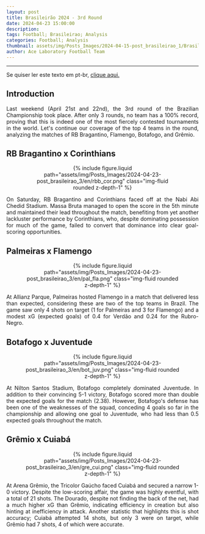 ```yaml
---
layout: post
title: Brasileirão 2024 - 3rd Round
date: 2024-04-23 15:00:00
description:
tags: Football; Brasileirao; Analysis
categories: Football; Analysis
thumbnail: assets/img/Posts_Images/2024-04-15-post_brasileirao_1/Brasileirao_Assai_2022.png
author: Ace Laboratory Football Team
---
```


---
<p align="justify">
Se quiser ler este texto em pt-br, <a href = "https://ac3lab.github.io/blog/2000/post_brasileirao_3-pt/"> clique aqui.</a>
</p>

<h2>Introduction</h2>

<div style="text-align: justify">
<p align="justify">
Last weekend (April 21st and 22nd), the 3rd round of the Brazilian Championship took place. After only 3 rounds, no team has a 100% record, proving that this is indeed one of the most fiercely contested tournaments in the world. Let's continue our coverage of the top 4 teams in the round, analyzing the matches of RB Bragantino, Flamengo, Botafogo, and Grêmio.

</p>
</div>

<h2>RB Bragantino x Corinthians</h2>

<div style="text-align: justify">

<div style="width: 80%; margin: 0 auto; text-align: center;">
{% include figure.liquid path="assets/img/Posts_Images/2024-04-23-post_brasileirao_3/en/rbb_cor.png" class="img-fluid rounded z-depth-1" %}
</div>

<p align="justify">

On Saturday, RB Bragantino and Corinthians faced off at the Nabi Abi Chedid Stadium. Massa Bruta managed to open the score in the 5th minute and maintained their lead throughout the match, benefiting from yet another lackluster performance by Corinthians, who, despite dominating possession for much of the game, failed to convert that dominance into clear goal-scoring opportunities.

</p>

</div>


<h2>Palmeiras x Flamengo</h2>

<div style="text-align: justify">

<div style="width: 80%; margin: 0 auto; text-align: center;">
{% include figure.liquid path="assets/img/Posts_Images/2024-04-23-post_brasileirao_3/en/pal_fla.png" class="img-fluid rounded z-depth-1" %}
</div>

<p align="justify">
At Allianz Parque, Palmeiras hosted Flamengo in a match that delivered less than expected, considering these are two of the top teams in Brazil. The game saw only 4 shots on target (1 for Palmeiras and 3 for Flamengo) and a modest xG (expected goals) of 0.4 for Verdão and 0.24 for the Rubro-Negro.
</p>

</div>

<h2>Botafogo x Juventude
</h2>

<div style="text-align: justify">

<div style="width: 80%; margin: 0 auto; text-align: center;">
{% include figure.liquid path="assets/img/Posts_Images/2024-04-23-post_brasileirao_3/en/bot_juv.png" class="img-fluid rounded z-depth-1" %}
</div>

<p align="justify">
At Nilton Santos Stadium, Botafogo completely dominated Juventude. In addition to their convincing 5-1 victory, Botafogo scored more than double the expected goals for the match (2.38). However, Botafogo's defense has been one of the weaknesses of the squad, conceding 4 goals so far in the championship and allowing one goal to Juventude, who had less than 0.5 expected goals throughout the match.


</p>

</div>

<h2>Grêmio x Cuiabá</h2>

<div style="text-align: justify">

<div style="width: 80%; margin: 0 auto; text-align: center;">
{% include figure.liquid path="assets/img/Posts_Images/2024-04-23-post_brasileirao_3/en/gre_cui.png" class="img-fluid rounded z-depth-1" %}
</div>

<p align="justify">
At Arena Grêmio, the Tricolor Gaúcho faced Cuiabá and secured a narrow 1-0 victory. Despite the low-scoring affair, the game was highly eventful, with a total of 21 shots. The Dourado, despite not finding the back of the net, had a much higher xG than Grêmio, indicating efficiency in creation but also hinting at inefficiency in attack. Another statistic that highlights this is shot accuracy; Cuiabá attempted 14 shots, but only 3 were on target, while Grêmio had 7 shots, 4 of which were accurate.


</p>

</div>

